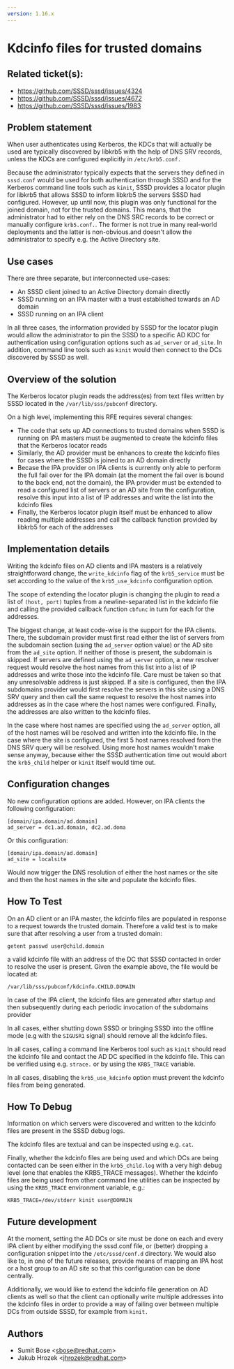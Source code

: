 ```yaml
---
version: 1.16.x
---
```


# Kdcinfo files for trusted domains

## Related ticket(s):

* <https://github.com/SSSD/sssd/issues/4324>
* <https://github.com/SSSD/sssd/issues/4672>
* <https://github.com/SSSD/sssd/issues/1983>

## Problem statement

When user authenticates using Kerberos, the KDCs that will actually be used are typically discovered by libkrb5 with the help of DNS SRV records, unless the KDCs are configured explicitly in `/etc/krb5.conf.`

Because the administrator typically expects that the servers they defined in `sssd.conf` would be used for both authentication through SSSD and for the Kerberos command line tools such as `kinit`, SSSD provides a locator plugin for libkrb5 that allows SSSD to inform libkrb5 the servers SSSD had configured. However, up until now, this plugin was only functional for the joined domain, not for the trusted domains. This means, that the administrator had to either rely on the DNS SRC records to be correct or manually configure `krb5.conf.`. The former is not true in many real-world deployments and the latter is non-obvious.and doesn't allow the administrator to specify e.g. the Active Directory site.

## Use cases

There are three separate, but interconnected use-cases:

  - An SSSD client joined to an Active Directory domain directly
  - SSSD running on an IPA master with a trust established towards an AD domain
  - SSSD running on an IPA client

In all three cases, the information provided by SSSD for the locator plugin would allow the administrator to pin the SSSD to a specific AD KDC for authentication using configuration options such as `ad_server` or `ad_site`. In addition, command line tools such as `kinit` would then connect to the DCs discovered by SSSD as well.

## Overview of the solution

The Kerberos locator plugin reads the address(es) from text files written by SSSD located in the `/var/lib/sss/pubconf` directory.

On a high level, implementing this RFE requires several changes:

  - The code that sets up AD connections to trusted domains when SSSD is running on IPA masters must be augmented to create the kdcinfo files that the Kerberos locator reads
  - Similarly, the AD provider must be enhances to create the kdcinfo files for cases where the SSSD is joined to an AD domain directly
  - Becase the IPA provider on IPA clients is currently only able to perform the full fail over for the IPA domain (at the moment the fail over is bound to the back end, not the domain), the IPA provider must be extended to read a configured list of servers or an AD site from the configuration, resolve this input into a list of IP addresses and write the list into the kdcinfo files
  - Finally, the Kerberos locator plugin itself must be enhanced to allow reading multiple addresses and call the callback function provided by libkrb5 for each of the addresses

## Implementation details

Writing the kdcinfo files on AD clients and IPA masters is a relatively straightforward change, the `write_kdcinfo` flag of the `krb5_service` must be set according to the value of the `krb5_use_kdcinfo` configuration option.

The scope of extending the locator plugin is changing the plugin to read a list of `(host, port)` tuples from a newline-separated list in the kdcinfo file and calling the provided callback function `cbfunc` in turn for each for the addresses.

The biggest change, at least code-wise is the support for the IPA clients. There, the subdomain provider must first read either the list of servers from the subdomain section (using the `ad_server` option value) or the AD site from the `ad_site` option. If neither of those is present, the subdomain is skipped. If servers are defined using the `ad_server` option, a new resolver request would resolve the host names from this list into a list of IP addresses and write those into the kdcinfo file. Care must be taken so that any unresolvable address is just skipped. If a site is configured, then the IPA subdomains provider would first resolve the servers in this site using a DNS SRV query and then call the same request to resolve the host names into addresses as in the case where the host names were configured. Finally, the addresses are also written to the kdcinfo files.

In the case where host names are specified using the `ad_server` option, all of the host names will be resolved and written into the kdcinfo file. In the case where the site is configured, the first 5 host names resolved from the DNS SRV query will be resolved. Using more host names wouldn't make sense anyway, because either the SSSD authentication time out would abort the `krb5_child` helper or `kinit` itself would time out.

## Configuration changes

No new configuration options are added. However, on IPA clients the following configuration:

    [domain/ipa.domain/ad.domain]
    ad_server = dc1.ad.domain, dc2.ad.doma

Or this configuration:

    [domain/ipa.domain/ad.domain]
    ad_site = localsite

Would now trigger the DNS resolution of either the host names or the site and then the host names in the site and populate the kdcinfo files.

## How To Test

On an AD client or an IPA master, the kdcinfo files are populated in response to a request towards the trusted domain. Therefore a valid test is to make sure that after resolving a user from a trusted domain:

    getent passwd user@child.domain

a valid kdcinfo file with an address of the DC that SSSD contacted in order to resolve the user is present. Given the example above, the file would be located at:

    /var/lib/sss/pubconf/kdcinfo.CHILD.DOMAIN

In case of the IPA client, the kdcinfo files are generated after startup and then subsequently during each periodic invocation of the subdomains provider

In all cases, either shutting down SSSD or bringing SSSD into the offline mode (e.g with the `SIGUSR1` signal) should remove all the kdcinfo files.

In all cases, calling a command line Kerberos tool such as `kinit` should read the kdcinfo file and contact the AD DC specified in the kdcinfo file. This can be verified using e.g. `strace.` or by using the `KRB5_TRACE` variable.

In all cases, disabling the `krb5_use_kdcinfo` option must prevent the kdcinfo files from being generated.

## How To Debug

Information on which servers were discovered and written to the kdcinfo files are present in the SSSD debug logs.

The kdcinfo files are textual and can be inspected using e.g. `cat`.

Finally, whether the kdcinfo files are being used and which DCs are being contacted can be seen either in the `krb5_child.log` with a very high debug level (one that enables the KRB5_TRACE messages). Whether the kdcinfo files are being used from other command line utilities can be inspected by using the `KRB5_TRACE` environment variable, e.g.:

    KRB5_TRACE=/dev/stderr kinit user@DOMAIN

## Future development

At the moment, setting the AD DCs or site must be done on each and every IPA client by either modifying the sssd.conf file, or (better) dropping a configuration snippet into the `/etc/sssd/conf.d` directory. We would also like to, in one of the future releases, provide means of mapping an IPA host or a host group to an AD site so that this configuration can be done centrally.

Additionally, we would like to extend the kdcinfo file generation on AD clients as well so that the client can optionally write multiple addresses into the kdcinfo files in order to provide a way of failing over between multiple DCs from outside SSSD, for example from `kinit.`

## Authors

  - Sumit Bose \<<sbose@redhat.com>\>
  - Jakub Hrozek \<<jhrozek@redhat.com>\>
